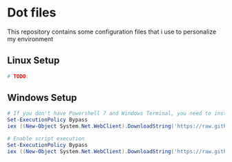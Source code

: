 # Dot files
This repository contains some configuration files that i use to personalize my environment

## Linux Setup

```bash
# TODO:

```

## Windows Setup
<!-- ```bash
& ([scriptblock]::Create((New-Object System.Net.WebClient).DownloadString(''))) 'parameter'
``` -->

```powershell
# If you don't have Powershell 7 and Windows Terminal, you need to install them first
Set-ExecutionPolicy Bypass
iex ((New-Object System.Net.WebClient).DownloadString('https://raw.githubusercontent.com/alanfzf/dotfiles/master/scripts/install_basics.ps1'))
```

```powershell
# Enable script execution
Set-ExecutionPolicy Bypass
iex ((New-Object System.Net.WebClient).DownloadString('https://raw.githubusercontent.com/alanfzf/dotfiles/master/install.ps1'))
```
